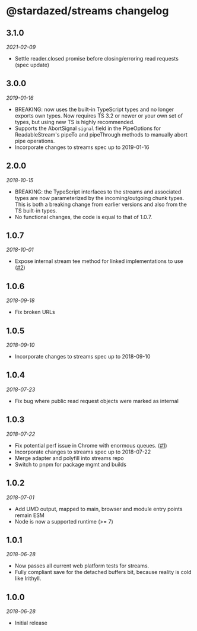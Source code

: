 # @stardazed/streams changelog

## 3.1.0
_2021-02-09_
* Settle reader.closed promise before closing/erroring read requests (spec update)

## 3.0.0
_2019-01-16_
* BREAKING: now uses the built-in TypeScript types and no longer exports own types. Now requires TS 3.2 or newer or your
  own set of types, but using new TS is highly recommended.
* Supports the AbortSignal `signal` field in the PipeOptions for ReadableStream's pipeTo and pipeThrough methods to manually
  abort pipe operations.
* Incorporate changes to streams spec up to 2019-01-16

## 2.0.0
_2018-10-15_
* BREAKING: the TypeScript interfaces to the streams and associated types are now parameterized by the incoming/outgoing chunk types.
  This is both a breaking change from earlier versions and also from the TS built-in types.
* No functional changes, the code is equal to that of 1.0.7.

## 1.0.7
_2018-10-01_
* Expose internal stream tee method for linked implementations to use ([#2](https://github.com/stardazed/sd-streams/issues/2))

## 1.0.6
_2018-09-18_
* Fix broken URLs

## 1.0.5
_2018-09-10_
* Incorporate changes to streams spec up to 2018-09-10

## 1.0.4
_2018-07-23_
* Fix bug where public read request objects were marked as internal

## 1.0.3
_2018-07-22_
* Fix potential perf issue in Chrome with enormous queues. ([#1](https://github.com/stardazed/sd-streams/issues/1))
* Incorporate changes to streams spec up to 2018-07-22
* Merge adapter and polyfill into streams repo
* Switch to pnpm for package mgmt and builds

## 1.0.2
_2018-07-01_
* Add UMD output, mapped to main, browser and module entry points remain ESM
* Node is now a supported runtime (>= 7)

## 1.0.1
_2018-06-28_
* Now passes all current web platform tests for streams.
* Fully compliant save for the detached buffers bit, because reality is cold like Irithyll.

## 1.0.0
_2018-06-28_
* Initial release
